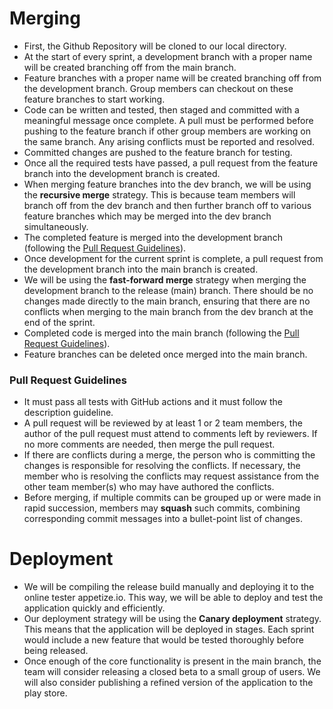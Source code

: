 # Merging

- First, the Github Repository will be cloned to our local directory.
- At the start of every sprint, a development branch with a proper name will be created branching off from the main branch.
- Feature branches with a proper name will be created branching off from the development branch. Group members can checkout on these feature branches to start working.
- Code can be written and tested, then staged and committed with a meaningful message once complete. A pull must be performed before pushing to the feature branch if other group members are working on the same branch. Any arising conflicts must be reported and resolved.
- Committed changes are pushed to the feature branch for testing.
- Once all the required tests have passed, a pull request from the feature branch into the development branch is created.
- When merging feature branches into the dev branch, we will be using the **recursive merge** strategy. This is because team members will branch off from the dev branch and then further branch off to various feature branches which may be merged into the dev branch simultaneously.
- The completed feature is merged into the development branch (following the [Pull Request Guidelines](#Pull-Request-Guidelines)).
- Once development for the current sprint is complete, a pull request from the development branch into the main branch is created.
- We will be using the **fast-forward merge** strategy when merging the development branch to the release (main) branch. There should be no changes made directly to the main branch, ensuring that there are no conflicts when merging to the main branch from the dev branch at the end of the sprint.
- Completed code is merged into the main branch (following the [Pull Request Guidelines](#Pull-Request-Guidelines)).
- Feature branches can be deleted once merged into the main branch.

### Pull Request Guidelines

- It must pass all tests with GitHub actions and it must follow the description guideline.
- A pull request will be reviewed by at least 1 or 2 team members, the author of the pull request must attend to comments left by reviewers. If no more comments are needed, then merge the pull request.
- If there are conflicts during a merge, the person who is committing the changes is responsible for resolving the conflicts. If necessary, the member who is resolving the conflicts may request assistance from the other team member(s) who may have authored the conflicts.
- Before merging, if multiple commits can be grouped up or were made in rapid succession, members may **squash** such commits, combining corresponding commit messages into a bullet-point list of changes.

# Deployment

- We will be compiling the release build manually and deploying it to the online tester appetize.io. This way, we will be able to deploy and test the application quickly and efficiently.
- Our deployment strategy will be using the **Canary deployment** strategy. This means that the application will be deployed in stages. Each sprint would include a new feature that would be tested thoroughly before being released.
- Once enough of the core functionality is present in the main branch, the team will consider releasing a closed beta to a small group of users. We will also consider publishing a refined version of the application to the play store.
